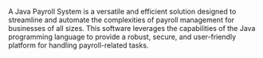 A Java Payroll System is a versatile and efficient solution designed to streamline and automate the complexities of payroll management for businesses of all sizes. This software leverages the capabilities of the Java programming language to provide a robust, secure, and user-friendly platform for handling payroll-related tasks.
